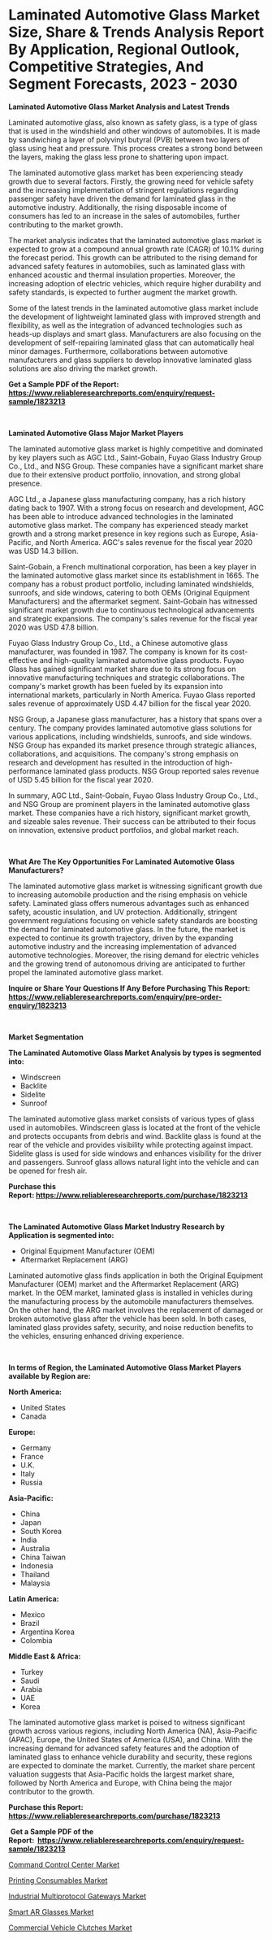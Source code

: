 <p><h1>Laminated Automotive Glass Market Size, Share & Trends Analysis Report By Application, Regional Outlook, Competitive Strategies, And Segment Forecasts, 2023 - 2030</h1></p><p><strong>Laminated Automotive Glass Market Analysis and Latest Trends</strong></p>
<p><p>Laminated automotive glass, also known as safety glass, is a type of glass that is used in the windshield and other windows of automobiles. It is made by sandwiching a layer of polyvinyl butyral (PVB) between two layers of glass using heat and pressure. This process creates a strong bond between the layers, making the glass less prone to shattering upon impact.</p><p>The laminated automotive glass market has been experiencing steady growth due to several factors. Firstly, the growing need for vehicle safety and the increasing implementation of stringent regulations regarding passenger safety have driven the demand for laminated glass in the automotive industry. Additionally, the rising disposable income of consumers has led to an increase in the sales of automobiles, further contributing to the market growth.</p><p>The market analysis indicates that the laminated automotive glass market is expected to grow at a compound annual growth rate (CAGR) of 10.1% during the forecast period. This growth can be attributed to the rising demand for advanced safety features in automobiles, such as laminated glass with enhanced acoustic and thermal insulation properties. Moreover, the increasing adoption of electric vehicles, which require higher durability and safety standards, is expected to further augment the market growth.</p><p>Some of the latest trends in the laminated automotive glass market include the development of lightweight laminated glass with improved strength and flexibility, as well as the integration of advanced technologies such as heads-up displays and smart glass. Manufacturers are also focusing on the development of self-repairing laminated glass that can automatically heal minor damages. Furthermore, collaborations between automotive manufacturers and glass suppliers to develop innovative laminated glass solutions are also driving the market growth.</p></p>
<p><strong>Get a Sample PDF of the Report:&nbsp; <a href="https://www.reliableresearchreports.com/enquiry/request-sample/1823213">https://www.reliableresearchreports.com/enquiry/request-sample/1823213</a></strong></p>
<p>&nbsp;</p>
<p><strong>Laminated Automotive Glass Major Market Players</strong></p>
<p><p>The laminated automotive glass market is highly competitive and dominated by key players such as AGC Ltd., Saint-Gobain, Fuyao Glass Industry Group Co., Ltd., and NSG Group. These companies have a significant market share due to their extensive product portfolio, innovation, and strong global presence.</p><p>AGC Ltd., a Japanese glass manufacturing company, has a rich history dating back to 1907. With a strong focus on research and development, AGC has been able to introduce advanced technologies in the laminated automotive glass market. The company has experienced steady market growth and a strong market presence in key regions such as Europe, Asia-Pacific, and North America. AGC's sales revenue for the fiscal year 2020 was USD 14.3 billion.</p><p>Saint-Gobain, a French multinational corporation, has been a key player in the laminated automotive glass market since its establishment in 1665. The company has a robust product portfolio, including laminated windshields, sunroofs, and side windows, catering to both OEMs (Original Equipment Manufacturers) and the aftermarket segment. Saint-Gobain has witnessed significant market growth due to continuous technological advancements and strategic expansions. The company's sales revenue for the fiscal year 2020 was USD 47.8 billion.</p><p>Fuyao Glass Industry Group Co., Ltd., a Chinese automotive glass manufacturer, was founded in 1987. The company is known for its cost-effective and high-quality laminated automotive glass products. Fuyao Glass has gained significant market share due to its strong focus on innovative manufacturing techniques and strategic collaborations. The company's market growth has been fueled by its expansion into international markets, particularly in North America. Fuyao Glass reported sales revenue of approximately USD 4.47 billion for the fiscal year 2020.</p><p>NSG Group, a Japanese glass manufacturer, has a history that spans over a century. The company provides laminated automotive glass solutions for various applications, including windshields, sunroofs, and side windows. NSG Group has expanded its market presence through strategic alliances, collaborations, and acquisitions. The company's strong emphasis on research and development has resulted in the introduction of high-performance laminated glass products. NSG Group reported sales revenue of USD 5.45 billion for the fiscal year 2020.</p><p>In summary, AGC Ltd., Saint-Gobain, Fuyao Glass Industry Group Co., Ltd., and NSG Group are prominent players in the laminated automotive glass market. These companies have a rich history, significant market growth, and sizeable sales revenue. Their success can be attributed to their focus on innovation, extensive product portfolios, and global market reach.</p></p>
<p>&nbsp;</p>
<p><strong>What Are The Key Opportunities For Laminated Automotive Glass Manufacturers?</strong></p>
<p><p>The laminated automotive glass market is witnessing significant growth due to increasing automobile production and the rising emphasis on vehicle safety. Laminated glass offers numerous advantages such as enhanced safety, acoustic insulation, and UV protection. Additionally, stringent government regulations focusing on vehicle safety standards are boosting the demand for laminated automotive glass. In the future, the market is expected to continue its growth trajectory, driven by the expanding automotive industry and the increasing implementation of advanced automotive technologies. Moreover, the rising demand for electric vehicles and the growing trend of autonomous driving are anticipated to further propel the laminated automotive glass market.</p></p>
<p><strong>Inquire or Share Your Questions If Any Before Purchasing This Report: <a href="https://www.reliableresearchreports.com/enquiry/pre-order-enquiry/1823213">https://www.reliableresearchreports.com/enquiry/pre-order-enquiry/1823213</a></strong></p>
<p>&nbsp;</p>
<p><strong>Market Segmentation</strong></p>
<p><strong>The Laminated Automotive Glass Market Analysis by types is segmented into:</strong></p>
<p><ul><li>Windscreen</li><li>Backlite</li><li>Sidelite</li><li>Sunroof</li></ul></p>
<p><p>The laminated automotive glass market consists of various types of glass used in automobiles. Windscreen glass is located at the front of the vehicle and protects occupants from debris and wind. Backlite glass is found at the rear of the vehicle and provides visibility while protecting against impact. Sidelite glass is used for side windows and enhances visibility for the driver and passengers. Sunroof glass allows natural light into the vehicle and can be opened for fresh air.</p></p>
<p><strong>Purchase this Report:&nbsp;<a href="https://www.reliableresearchreports.com/purchase/1823213">https://www.reliableresearchreports.com/purchase/1823213</a></strong></p>
<p>&nbsp;</p>
<p><strong>The Laminated Automotive Glass Market Industry Research by Application is segmented into:</strong></p>
<p><ul><li>Original Equipment Manufacturer (OEM)</li><li>Aftermarket Replacement (ARG)</li></ul></p>
<p><p>Laminated automotive glass finds application in both the Original Equipment Manufacturer (OEM) market and the Aftermarket Replacement (ARG) market. In the OEM market, laminated glass is installed in vehicles during the manufacturing process by the automobile manufacturers themselves. On the other hand, the ARG market involves the replacement of damaged or broken automotive glass after the vehicle has been sold. In both cases, laminated glass provides safety, security, and noise reduction benefits to the vehicles, ensuring enhanced driving experience.</p></p>
<p>&nbsp;</p>
<p><strong>In terms of Region, the Laminated Automotive Glass Market Players available by Region are:</strong></p>
<p>
    <p> <strong> North America: </strong>
        <ul>
            <li>United States</li>
            <li>Canada</li>
        </ul>
        </p> 
    <p> <strong> Europe: </strong>
        <ul>
            <li>Germany</li>
            <li>France</li>
            <li>U.K.</li>
            <li>Italy</li>
            <li>Russia</li>
        </ul>
        </p> 
    <p> <strong> Asia-Pacific: </strong>
        <ul>
            <li>China</li>
            <li>Japan</li>
            <li>South Korea</li>
            <li>India</li>
            <li>Australia</li>
            <li>China Taiwan</li>
            <li>Indonesia</li>
            <li>Thailand</li>
            <li>Malaysia</li>
        </ul>
        </p> 
    <p> <strong> Latin America: </strong>
        <ul>
            <li>Mexico</li>
            <li>Brazil</li>
            <li>Argentina Korea</li>
            <li>Colombia</li>
        </ul>
        </p> 
    <p> <strong> Middle East & Africa: </strong>
        <ul>
            <li>Turkey</li>
            <li>Saudi</li>
            <li>Arabia</li>
            <li>UAE</li>
            <li>Korea</li>
        </ul>
    </p>
    </p>
<p><p>The laminated automotive glass market is poised to witness significant growth across various regions, including North America (NA), Asia-Pacific (APAC), Europe, the United States of America (USA), and China. With the increasing demand for advanced safety features and the adoption of laminated glass to enhance vehicle durability and security, these regions are expected to dominate the market. Currently, the market share percent valuation suggests that Asia-Pacific holds the largest market share, followed by North America and Europe, with China being the major contributor to the growth.</p></p>
<p><strong>Purchase this Report: <a href="https://www.reliableresearchreports.com/purchase/1823213">https://www.reliableresearchreports.com/purchase/1823213</a></strong></p>
<p>&nbsp;<strong>Get a Sample PDF of the Report:&nbsp;&nbsp;<a href="https://www.reliableresearchreports.com/enquiry/request-sample/1823213">https://www.reliableresearchreports.com/enquiry/request-sample/1823213</a></strong></p>
<p><strong></strong></p>
<p><p><a href="https://www.linkedin.com/pulse/command-control-center-market-challenges-opportunities-growth-zlbue/">Command Control Center Market</a></p><p><a href="https://medium.com/@marieriley2012/printing-consumables-market-size-market-outlook-and-market-forecast-2023-to-2030-e7bc6b7b4a71">Printing Consumables Market</a></p><p><a href="https://www.linkedin.com/pulse/industrial-multiprotocol-gateways-market-size-share-global-ycgye/">Industrial Multiprotocol Gateways Market</a></p><p><a href="https://medium.com/@brendajames1938/smart-ar-glasses-market-furnishes-information-on-market-share-market-trends-and-market-growth-cc9ddb34ea0e">Smart AR Glasses Market</a></p><p><a href="https://github.com/AKSHATREPORTPRIME/Market-Research-Report-List-1/blob/main/commercial-vehicle-clutches-market.md">Commercial Vehicle Clutches Market</a></p></p>